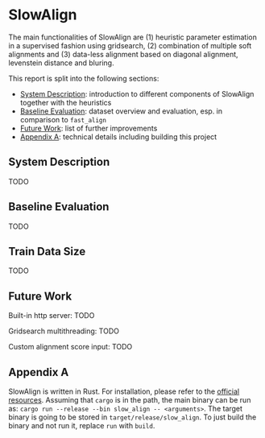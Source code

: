 # SlowAlign

The main functionalities of SlowAlign are (1) heuristic parameter estimation in a supervised fashion using gridsearch, (2) combination of multiple soft alignments and (3) data-less alignment based on diagonal alignment, levenstein distance and bluring.

This report is split into the following sections:
- [System Description](#System-Description): introduction to different components of SlowAlign together with the heuristics
- [Baseline Evaluation](#Baseline-Evaluation): dataset overview and evaluation, esp. in comparison to `fast_align`
- [Future Work](#Future-Work): list of further improvements
- [Appendix A](#Appendix-A): technical details including building this project

## System Description

TODO

## Baseline Evaluation

TODO

## Train Data Size

TODO

## Future Work

Built-in http server: TODO

Gridsearch multithreading: TODO

Custom alignment score input: TODO

## Appendix A

SlowAlign is written in Rust. For installation, please refer to the [official resources](https://www.rust-lang.org/tools/install). Assuming that `cargo` is in the path, the main binary can be run as: `cargo run --release --bin slow_align -- <arguments>`. The target binary is going to be stored in `target/release/slow_align`. To just build the binary and not run it, replace `run` with `build`. 